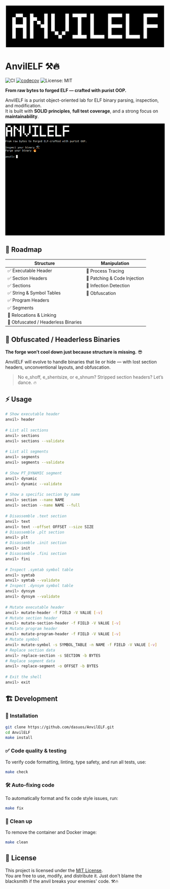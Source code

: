 <p align="center">
  <img src="https://raw.githubusercontent.com/ForgeBYTES/AnvilELF/main/media/logo.png" alt="AnvilELF Banner" width="500"/>
</p>

# AnvilELF ⚒️🔥

![CI](https://github.com/ForgeBYTES/AnvilELF/actions/workflows/ci.yml/badge.svg)
[![codecov](https://codecov.io/gh/ForgeBYTES/AnvilELF/graph/badge.svg?token=YWAJ3AXIBK)](https://codecov.io/gh/ForgeBYTES/AnvilELF)
![License: MIT](https://img.shields.io/badge/License-MIT-black.svg)

**From raw bytes to forged ELF — crafted with purist OOP.**

AnvilELF is a purist object-oriented lab for ELF binary parsing, inspection, and modification.  
It is built with **SOLID principles**, **full test coverage**, and a strong focus on **maintainability**.

![AnvilELF CLI in action](media/cli_preview.gif)

## 🚀 Roadmap

| **Structure**                       | **Manipulation**             |
|-------------------------------------|------------------------------|
| ✅ Executable Header                 | 🔄 Process Tracing           |
| ✅ Section Headers                   | 🔄 Patching & Code Injection |
| ✅ Sections                          | 🔄 Infection Detection       |
| ✅ String & Symbol Tables            | 🔄 Obfuscation               |
| ✅ Program Headers                   |                              |
| ✅ Segments                          |                              |
| 🔄 Relocations & Linking            |                              |
| 🧠 Obfuscated / Headerless Binaries |                              |

## 🧠 Obfuscated / Headerless Binaries
**The forge won’t cool down just because structure is missing.** 😎

AnvilELF will evolve to handle binaries that lie or hide — with lost section headers, unconventional layouts, and obfuscation.

> No e_shoff, e_shentsize, or e_shnum? Stripped section headers? Let’s dance. 🔥

## ⚡ Usage

```sh
# Show executable header
anvil> header

# List all sections
anvil> sections
anvil> sections --validate

# List all segments
anvil> segments
anvil> segments --validate

# Show PT_DYNAMIC segment
anvil> dynamic
anvil> dynamic --validate

# Show a specific section by name
anvil> section --name NAME
anvil> section --name NAME --full

# Disassemble .text section
anvil> text
anvil> text --offset OFFSET --size SIZE
# Disassemble .plt section
anvil> plt
# Disassemble .init section
anvil> init
# Disassemble .fini section
anvil> fini

# Inspect .symtab symbol table
anvil> symtab
anvil> symtab --validate
# Inspect .dynsym symbol table
anvil> dynsym
anvil> dynsym --validate

# Mutate executable header
anvil> mutate-header -f FIELD -V VALUE [-v]
# Mutate section header 
anvil> mutate-section-header -f FIELD -V VALUE [-v]
# Mutate program header
anvil> mutate-program-header -f FIELD -V VALUE [-v]
# Mutate symbol
anvil> mutate-symbol -s SYMBOL_TABLE -n NAME -f FIELD -V VALUE [-v]
# Replace section data
anvil> replace-section -s SECTION -b BYTES
# Replace segment data
anvil> replace-segment -o OFFSET -b BYTES

# Exit the shell
anvil> exit
```

## 🏗 Development

### 🐍 Installation 
```sh
git clone https://github.com/dasuos/AnvilELF.git
cd AnvilELF
make install
```

### ✅ Code quality & testing 
To verify code formatting, linting, type safety, and run all tests, use:
```sh
make check
```

### 🛠️ Auto-fixing code 
To automatically format and fix code style issues, run:
```sh
make fix
```

### 🧹 Clean up 
To remove the container and Docker image:
```sh
make clean
```

## 📝 License

This project is licensed under the [MIT License](./LICENSE).  
You are free to use, modify, and distribute it. Just don't blame the blacksmith if the anvil breaks your enemies' code. ⚒️🔥

